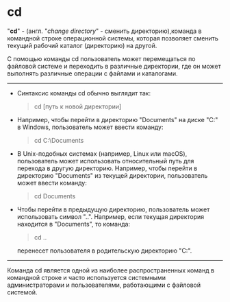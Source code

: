 # cd

"**cd**" - (англ. "*change directory*" - сменить директорию),команда в командной строке операционной системы, которая позволяет сменить текущий рабочий каталог (директорию) на другой.

С помощью команды cd пользователь может перемещаться по файловой системе и переходить в различные директории, где он может выполнять различные операции с файлами и каталогами.

****

* Синтаксис команды cd обычно выглядит так:

    > cd [путь к новой директории]

* Например, чтобы перейти в директорию "Documents" на диске "C:" в Windows, пользователь может ввести команду:

    > cd C:\Documents

* В Unix-подобных системах (например, Linux или macOS), пользователь может использовать относительный путь для перехода в другую директорию. Например, чтобы перейти в директорию "Documents" из текущей директории, пользователь может ввести команду:

    > cd Documents

* Чтобы перейти в предыдущую директорию, пользователь может использовать символ "..". Например, если текущая директория находится в "Documents", то команда:

    > cd ..

    перенесет пользователя в родительскую директорию "C:".

****

Команда cd является одной из наиболее распространенных команд в командной строке и часто используется системными администраторами и пользователями, работающими с файловой системой.
